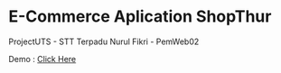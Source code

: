 # E-Commerce Aplication ShopThur
ProjectUTS - STT Terpadu Nurul Fikri - PemWeb02

Demo : <a target="_blank" href="">Click Here</a><br>

